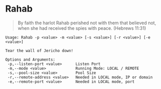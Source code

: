 # Rahab

> By faith the harlot Rahab perished not with them that believed not, when she had received the spies with peace. (Hebrews 11:31)

```
Usage: Rahab -p <value> -m <value> [-s <value>] [-r <value>] [-e <value>]

Tear the wall of Jericho down!

Options and Arguments:
 -p,--listen-port <value>      Listen Port
 -m,--mode <value>             Running Mode: LOCAL / REMOTE
 -s,--pool-size <value>        Pool Size
 -r,--remote-address <value>   Needed in LOCAL mode, IP or domain
 -e,--remote-port <value>      Needed in LOCAL mode, port
```

